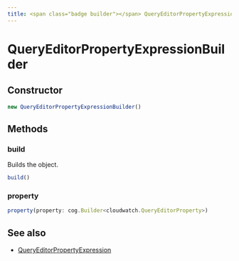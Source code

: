 ```yaml
---
title: <span class="badge builder"></span> QueryEditorPropertyExpressionBuilder
---
```

# <span class="badge builder"></span> QueryEditorPropertyExpressionBuilder

## Constructor

```typescript
new QueryEditorPropertyExpressionBuilder()
```
## Methods

### <span class="badge object-method"></span> build

Builds the object.

```typescript
build()
```

### <span class="badge object-method"></span> property

```typescript
property(property: cog.Builder<cloudwatch.QueryEditorProperty>)
```

## See also

 * <span class="badge object-type-interface"></span> [QueryEditorPropertyExpression](./object-QueryEditorPropertyExpression.md)
